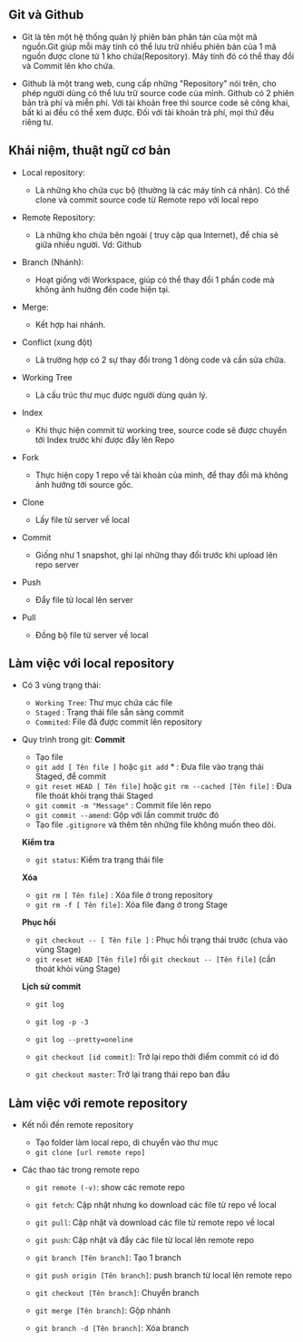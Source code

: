 ## Git và Github

- Git là tên một hệ thống quản lý phiên bản phân tán của một mã nguồn.Git giúp mỗi máy tính có thể lưu trữ nhiều phiên bản của 1 mã nguồn được clone từ 1 kho chứa(Repository). Máy tính đó có thể thay đổi và Commit lên kho chứa.

- Github là một trang web, cung cấp những "Repository" nói trên, cho phép người dùng có thể lưu trữ source code của mình. Github có 2 phiên bản trả phí và miễn phí. Với tài khoản free thì source code sẽ công khai, bất kì ai đều có thể xem được. Đối với tài khoản trả phí, mọi thứ đều riêng tư.


## Khái niệm, thuật ngữ cơ bản

- Local repository:
	- Là những kho chứa cục bộ (thường là các máy tính cá nhân). Có thể clone và commit source code từ Remote repo với local repo

- Remote Repository:
	- Là những kho chứa bên ngoài ( truy cập qua Internet), để chia sẻ giữa nhiều người. Vd: Github


- Branch (Nhánh):
	- Hoạt giống với Workspace, giúp có thể thay đổi 1 phần code mà không ảnh hưởng đến code hiện tại.

- Merge:
	- Kết hợp hai nhánh.

- Conflict (xung đột)
	- Là trường hợp có 2 sự thay đổi trong 1 dòng code và cần sửa chữa.

- Working Tree
	- Là cấu trúc thư mục được người dùng quản lý.

- Index
	- Khi thực hiện commit từ working tree, source code sẽ được chuyển tới Index trước khi được đẩy lên Repo

- Fork
	- Thực hiện copy 1 repo về tài khoản của mình, để thay đổi mà không ảnh hưởng tới source gốc.

- Clone
	- Lấy file từ server về local

- Commit
	- Giống như 1 snapshot, ghi lại những thay đổi trước khi upload lên repo server

- Push
	- Đẩy file từ local lên server

- Pull 
	- Đồng bộ file từ server về local

## Làm việc với local repository

- Có 3 vùng trạng thái:
	+ `Working Tree`: Thư mục chứa các file
	+ `Staged` : Trạng thái file sẵn sàng commit
	+ `Commited`: File đã được commit lên repository

- Quy trình trong git:
	**Commit**
	+ Tạo file
	+ `git add [ Tên file ]` hoặc `git add` * : Đưa file vào trạng thái Staged, để commit
	+ `git reset HEAD [ Tên file]` hoặc `git rm --cached [Tên file]` : Đưa file thoát khỏi trạng thái Staged
	+ `git commit -m "Message"` : Commit file lên repo
	+ `git commit --amend`: Gộp với lần commit trước đó 
	+ Tạo file `.gitignore` và thêm tên những file không muốn theo dõi. 
	
	**Kiểm tra**
	+ `git status`: Kiểm tra trạng thái file 
	
	**Xóa**
	+ `git rm [ Tên file]` : Xóa file ở trong repository
	+ `git rm -f [ Tên file]`: Xóa file đang ở trong Stage
	
	**Phục hồi**
	+ `git checkout -- [ Tên file ]` : Phục hồi trạng thái trước (chưa vào vùng Stage)
	+ `git reset HEAD [Tên file]` rồi `git checkout -- [Tên file]` (cần thoát khỏi vùng Stage)

	**Lịch sử commit**
	+ `git log`
	+ `git log -p -3`
	+ `git log --pretty=oneline`
	
	+ `git checkout [id commit]`: Trở lại repo thời điểm commit có id đó
	+ `git checkout master`: Trở lại trang thái repo ban đầu

## Làm việc với remote repository

- Kết nối đến remote repository
	+ Tạo folder làm local repo, di chuyển vào thư mục
	+ `git clone [url remote repo]`

- Các thao tác trong remote repo
	+ `git remote (-v)`: show các remote repo 
	+ `git fetch`: Cập nhật nhưng ko download các file từ repo về local
	+ `git pull`: Cập nhật và download các file từ remote repo về local
	+ `git push`: Cập nhật và đẩy các file từ local lên remote repo

	+ `git branch [Tên branch]`: Tạo 1 branch
	+ `git push origin [Tên branch]`: push branch từ local lên remote repo
	+ `git checkout [Tên branch]`: Chuyển branch
	+ `git merge [Tên branch]`: Gộp nhánh
	+ `git branch -d [Tên branch]`: Xóa branch










